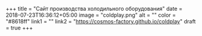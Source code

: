 +++
title = "Сайт производства холодильного оборудования"
date = 2018-07-23T16:36:12+05:00
image = "coldplay.png"
alt = ""
color = "#8618ff"
link1 = ""
link2 = "https://cosmos-factory.github.io/coldplay"
draft = true
+++
